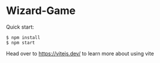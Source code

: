 # Wizard-Game

Quick start:

```
$ npm install
$ npm start
```

Head over to https://vitejs.dev/ to learn more about using vite
